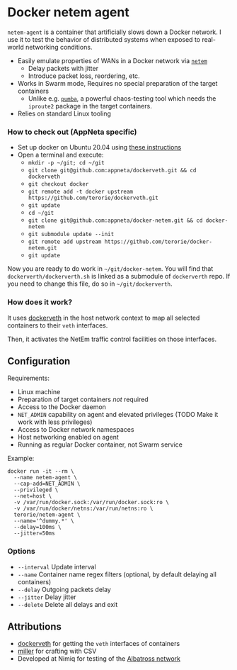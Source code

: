# Docker netem agent

`netem-agent` is a container that artificially slows down a Docker network.
I use it to test the behavior of distributed systems when exposed to real-world networking conditions.

- Easily emulate properties of WANs in a Docker network via
  [`netem`](http://man7.org/linux/man-pages/man8/tc-netem.8.html)
  - Delay packets with jitter
  - Introduce packet loss, reordering, etc.
- Works in Swarm mode, Requires no special preparation of the target containers
  - Unlike e.g. [`pumba`](https://github.com/alexei-led/pumba), a powerful chaos-testing tool
    which needs the `iproute2` package in the target containers.
- Relies on standard Linux tooling

### How to check out (AppNeta specific)

- Set up docker on Ubuntu 20.04 using [these instructions](https://docs.docker.com/engine/install/ubuntu/)
- Open  a terminal and execute:
  - `mkdir -p ~/git; cd ~/git`
  - `git clone git@github.com:appneta/dockerveth.git && cd dockerveth`
  - `git checkout docker`
  - `git remote add -t docker upstream https://github.com/terorie/dockerveth.git`
  - `git update`
  - `cd ~/git`
  - `git clone git@github.com:appneta/docker-netem.git && cd docker-netem`
  - `git submodule update --init`
  - `git remote add upstream https://github.com/terorie/docker-netem.git`
  - `git update`

Now you are ready to do work in `~/git/docker-netem`. You will find that `dockerverth/dockerverth.sh` is linked as a submodule of `dockerverth` repo. If you need to change this file, do so in `~/git/dockerverth`.

### How does it work?

It uses [dockerveth](https://github.com/micahculpepper/dockerveth/tree/develop)
in the host network context to map all selected containers to their `veth` interfaces.

Then, it activates the NetEm traffic control facilities on those interfaces.

## Configuration

Requirements:
- Linux machine
- Preparation of target containers _not_ required
- Access to the Docker daemon
- `NET_ADMIN` capability on agent and elevated privileges
  (TODO Make it work with less privileges)
- Access to Docker network namespaces
- Host networking enabled on agent
- Running as regular Docker container, not Swarm service

Example:
```shell
docker run -it --rm \
  --name netem-agent \
  --cap-add=NET_ADMIN \
  --privileged \
  --net=host \
  -v /var/run/docker.sock:/var/run/docker.sock:ro \
  -v /var/run/docker/netns:/var/run/netns:ro \
  terorie/netem-agent \
  --name='^dummy.*' \
  --delay=100ms \
  --jitter=50ms
```

### Options

- `--interval` Update interval
- `--name` Container name regex filters
  (optional, by default delaying all containers)
- `--delay` Outgoing packets delay
- `--jitter` Delay jitter
- `--delete` Delete all delays and exit

## Attributions

- [dockerveth](https://github.com/micahculpepper/dockerveth/tree/develop)
  for getting the `veth` interfaces of containers
- [miller](https://github.com/johnkerl/miller) for crafting with CSV
- Developed at Nimiq for testing of the [Albatross network](https://github.com/nimiq/core-rs-albatross)
